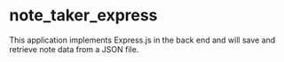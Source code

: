 # note_taker_express
This application implements Express.js in the back end and will save and retrieve note data from a JSON file.

